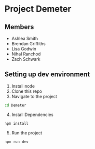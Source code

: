 # Project Demeter

## Members

-   Ashlea Smith
-   Brendan Griffiths
-   Lisa Godwin
-   Nihal Ranchod
-   Zach Schwark

## Setting up dev environment

1. Install node
2. Clone this repo
3. Navigate to the project

```bash
cd Demeter
```

4. Install Dependencies

```bash
npm install
```

5. Run the project

```bash
npm run dev
```
